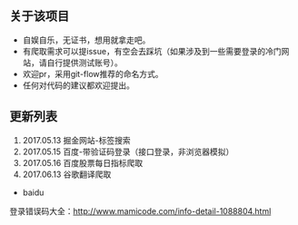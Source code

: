 ## 关于该项目
- 自娱自乐，无证书，想用就拿走吧。
- 有爬取需求可以提issue，有空会去踩坑（如果涉及到一些需要登录的冷门网站，请自行提供测试账号）。
- 欢迎pr，采用git-flow推荐的命名方式。
- 任何对代码的建议都欢迎提出。


## 更新列表
1. 2017.05.13 掘金网站-标签搜索
2. 2017.05.15 百度-带验证码登录（接口登录，非浏览器模拟）
3. 2017.05.16 百度股票每日指标爬取
4. 2017.06.13 谷歌翻译爬取

- baidu

登录错误码大全：http://www.mamicode.com/info-detail-1088804.html